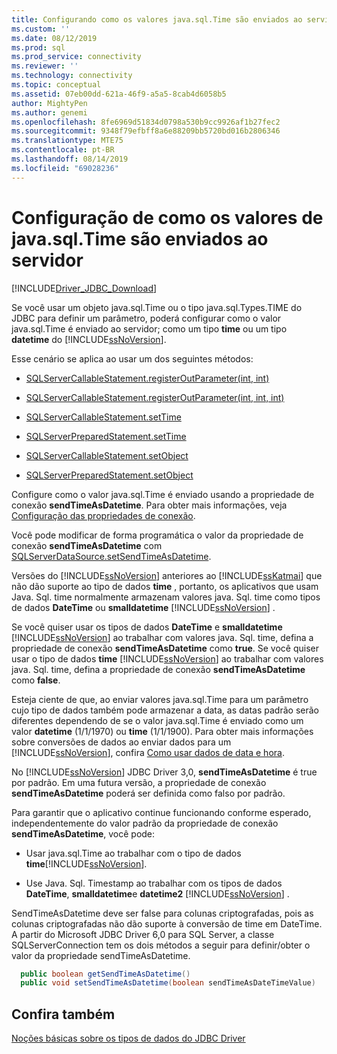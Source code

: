 ```yaml
---
title: Configurando como os valores java.sql.Time são enviados ao servidor | Microsoft Docs
ms.custom: ''
ms.date: 08/12/2019
ms.prod: sql
ms.prod_service: connectivity
ms.reviewer: ''
ms.technology: connectivity
ms.topic: conceptual
ms.assetid: 07eb00dd-621a-46f9-a5a5-8cab4d6058b5
author: MightyPen
ms.author: genemi
ms.openlocfilehash: 8fe6969d51834d0798a530b9cc9926af1b27fec2
ms.sourcegitcommit: 9348f79efbff8a6e88209bb5720bd016b2806346
ms.translationtype: MTE75
ms.contentlocale: pt-BR
ms.lasthandoff: 08/14/2019
ms.locfileid: "69028236"
---
```

# <a name="configuring-how-javasqltime-values-are-sent-to-the-server"></a>Configuração de como os valores de java.sql.Time são enviados ao servidor
[!INCLUDE[Driver_JDBC_Download](../../includes/driver_jdbc_download.md)]

  Se você usar um objeto java.sql.Time ou o tipo java.sql.Types.TIME do JDBC para definir um parâmetro, poderá configurar como o valor java.sql.Time é enviado ao servidor; como um tipo **time** ou um tipo **datetime** do [!INCLUDE[ssNoVersion](../../includes/ssnoversion-md.md)].  
  
 Esse cenário se aplica ao usar um dos seguintes métodos:  
  
-   [SQLServerCallableStatement.registerOutParameter(int, int)](../../connect/jdbc/reference/registeroutparameter-method-int-int.md)  
  
-   [SQLServerCallableStatement.registerOutParameter(int, int, int)](../../connect/jdbc/reference/registeroutparameter-method-int-int-int.md)  
  
-   [SQLServerCallableStatement.setTime](../../connect/jdbc/reference/settime-method-sqlservercallablestatement.md)  
  
-   [SQLServerPreparedStatement.setTime](../../connect/jdbc/reference/settime-method-sqlserverpreparedstatement.md)  
  
-   [SQLServerCallableStatement.setObject](../../connect/jdbc/reference/setobject-method-sqlservercallablestatement.md)  
  
-   [SQLServerPreparedStatement.setObject](../../connect/jdbc/reference/setobject-method-sqlserverpreparedstatement.md)  
  
 Configure como o valor java.sql.Time é enviado usando a propriedade de conexão **sendTimeAsDatetime**. Para obter mais informações, veja [Configuração das propriedades de conexão](../../connect/jdbc/setting-the-connection-properties.md).  
  
 Você pode modificar de forma programática o valor da propriedade de conexão **sendTimeAsDatetime** com [SQLServerDataSource.setSendTimeAsDatetime](../../connect/jdbc/reference/setsendtimeasdatetime-method-sqlserverdatasource.md).  
  
 Versões do [!INCLUDE[ssNoVersion](../../includes/ssnoversion-md.md)] anteriores ao [!INCLUDE[ssKatmai](../../includes/sskatmai_md.md)] que não dão suporte ao tipo de dados **time** , portanto, os aplicativos que usam Java. Sql. time normalmente armazenam valores java. Sql. time como tipos de dados **DateTime** ou **smalldatetime** [!INCLUDE[ssNoVersion](../../includes/ssnoversion-md.md)] .  
  
 Se você quiser usar os tipos de dados **DateTime** e **smalldatetime** [!INCLUDE[ssNoVersion](../../includes/ssnoversion-md.md)] ao trabalhar com valores java. Sql. time, defina a propriedade de conexão **sendTimeAsDatetime** como **true**. Se você quiser usar o tipo de dados **time** [!INCLUDE[ssNoVersion](../../includes/ssnoversion-md.md)] ao trabalhar com valores java. Sql. time, defina a propriedade de conexão **sendTimeAsDatetime** como **false**.  
  
 Esteja ciente de que, ao enviar valores java.sql.Time para um parâmetro cujo tipo de dados também pode armazenar a data, as datas padrão serão diferentes dependendo de se o valor java.sql.Time é enviado como um valor **datetime** (1/1/1970) ou **time** (1/1/1900). Para obter mais informações sobre conversões de dados ao enviar dados para um [!INCLUDE[ssNoVersion](../../includes/ssnoversion-md.md)], confira [Como usar dados de data e hora](https://go.microsoft.com/fwlink/?LinkID=145211).  
  
 No [!INCLUDE[ssNoVersion](../../includes/ssnoversion-md.md)] JDBC Driver 3,0, **sendTimeAsDatetime** é true por padrão. Em uma futura versão, a propriedade de conexão **sendTimeAsDatetime** poderá ser definida como falso por padrão.  
  
 Para garantir que o aplicativo continue funcionando conforme esperado, independentemente do valor padrão da propriedade de conexão **sendTimeAsDatetime**, você pode:  
  
-   Usar java.sql.Time ao trabalhar com o tipo de dados **time**[!INCLUDE[ssNoVersion](../../includes/ssnoversion-md.md)].  
  
-   Use Java. Sql. Timestamp ao trabalhar com os tipos de dados **DateTime**, **smalldatetime**e **datetime2** [!INCLUDE[ssNoVersion](../../includes/ssnoversion-md.md)] .  
  
SendTimeAsDatetime deve ser false para colunas criptografadas, pois as colunas criptografadas não dão suporte à conversão de time em DateTime. A partir do Microsoft JDBC Driver 6,0 para SQL Server, a classe SQLServerConnection tem os dois métodos a seguir para definir/obter o valor da propriedade sendTimeAsDatetime.

```java
  public boolean getSendTimeAsDatetime()
  public void setSendTimeAsDatetime(boolean sendTimeAsDateTimeValue)
```
  
## <a name="see-also"></a>Confira também
 [Noções básicas sobre os tipos de dados do JDBC Driver](../../connect/jdbc/understanding-the-jdbc-driver-data-types.md)  
  
  
